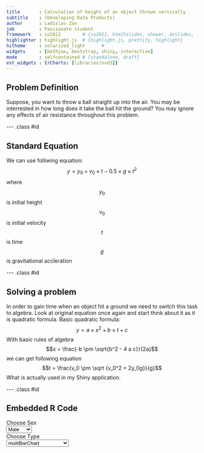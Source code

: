 ```yaml
---
title       : Calculation of height of an object thrown vertically
subtitle    : (Developing Data Products)
author      : Ladislav Zan
job         : Passionate student
framework   : io2012        # {io2012, html5slides, shower, dzslides, ...}
highlighter : highlight.js  # {highlight.js, prettify, highlight}
hitheme     : solarized_light      # 
widgets     : [mathjax, bootstrap, shiny, interactive]
mode        : selfcontained # {standalone, draft}
ext_widgets : {rCharts: [libraries/nvd3]}
---
```

## Problem Definition

Suppose, you want to throw a ball straight up into the air. You may be interrested in how long does it take the ball hit the ground? You may ignore any effects of air resistance throughout this problem.

--- .class #id

## Standard Equation

We can use folliwing equation:
$$y = y_0 + v_0 \times t - 0.5 \times g \times t^2$$
where
$$y_0$$ is initial height 
$$v_0$$ is initial velocity
$$t$$ is time
$$g$$ is gravitational accleration

--- .class #id

## Solving a problem

In order to gain time when an object hit a ground we need to switch this task to algebra.
Look at original equation once again and start think about it as it is quadratic formula.
Basic quadratic formula:
$$y = a \times x^2 + b \times t + c$$
With basic rules of algebra
$$x = \frac{-b \pm \sqrt{b^2 - 4 a c}}{2a}$$
we can get following equation
$$t = \frac{v_0 \pm \sqrt {v_0^2 + 2y_0g}}{g}$$
What is actually used in my Shiny application.

--- .class #id

## Embedded R Code


<div class="row-fluid">
  <div class="col-sm-4">
    <form class="well">
      <div class="form-group shiny-input-container">
        <label class="control-label" for="sex">Choose Sex</label>
        <div>
          <select id="sex"><option value="Male" selected>Male</option>
<option value="Female">Female</option></select>
          <script type="application/json" data-for="sex" data-nonempty="">{}</script>
        </div>
      </div>
      <div class="form-group shiny-input-container">
        <label class="control-label" for="type">Choose Type</label>
        <div>
          <select id="type"><option value="multiBarChart" selected>multiBarChart</option>
<option value="multiBarHorizontalChart">multiBarHorizontalChart</option></select>
          <script type="application/json" data-for="type" data-nonempty="">{}</script>
        </div>
      </div>
    </form>
  </div>
  <div class="col-sm-8">
    <div id="nvd3plot" class="shiny-html-output nvd3 rChart"></div>
  </div>
</div>
